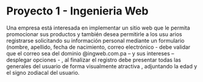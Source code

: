 # Proyecto 1 - Ingenieria Web
Una empresa está interesada en implementar un sitio web que le permita promocionar sus productos y también desea permitirle a los usu arios registrarse solicitando su información personal mediante un formulario (nombre, apellido, fecha de nacimiento, correo electrónico - debe validar que el correo sea del dominio @ingweb.com.pa – y sus intereses – desplegar opciones - , al finalizar el registro debe presentar todas las generales del usuario de forma visualmente atractiva , adjuntando la edad y el signo zodiacal del usuario.
